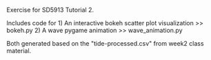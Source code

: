 Exercise for SD5913 Tutorial 2.

Includes code for
    1) An interactive bokeh scatter plot visualization >> bokeh.py
    2) A wave pygame animation >> wave_animation.py

Both generated based on the "tide-processed.csv" from week2 class material. 


